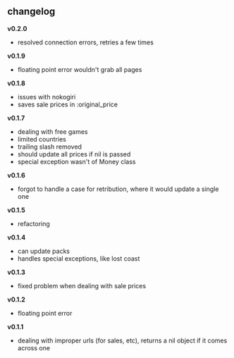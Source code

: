 ## changelog

**v0.2.0**

- resolved connection errors, retries a few times

**v0.1.9**

- floating point error wouldn't grab all pages

**v0.1.8**

- issues with nokogiri
- saves sale prices in :original_price

**v0.1.7**

- dealing with free games
- limited countries
- trailing slash removed
- should update all prices if nil is passed
- special exception wasn't of Money class

**v0.1.6**

- forgot to handle a case for retribution, where it would update a single one

**v0.1.5**

- refactoring

**v0.1.4**

- can update packs
- handles special exceptions, like lost coast

**v0.1.3** 

- fixed problem when dealing with sale prices

**v0.1.2**

- floating point error

**v0.1.1**

- dealing with improper urls (for sales, etc), returns a nil object if it comes across one